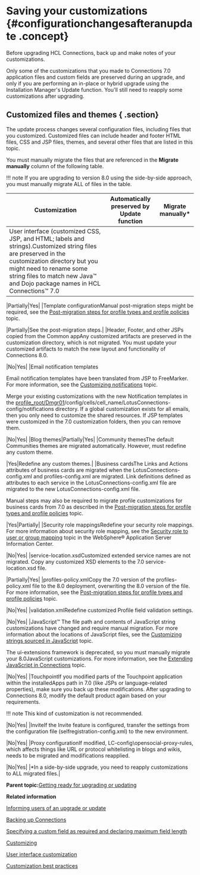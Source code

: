 # Saving your customizations {#configurationchangesafteranupdate .concept}

Before upgrading HCL Connections, back up and make notes of your customizations.

Only some of the customizations that you made to Connections 7.0 application files and custom fields are preserved during an upgrade, and only if you are performing an in-place or hybrid upgrade using the Installation Manager's Update function. You'll still need to reapply some customizations after upgrading.

## Customized files and themes { .section}

The update process changes several configuration files, including files that you customized. Customized files can include header and footer HTML files, CSS and JSP files, themes, and several other files that are listed in this topic.

You must manually migrate the files that are referenced in the **Migrate manually** column of the following table.

!!! note
    If you are upgrading to version 8.0 using the side-by-side approach, you must manually migrate ALL of files in the table.

|Customization|Automatically preserved by Update function|Migrate manually\*|
|-------------|------------------------------------------|------------------|
|User interface \(customized CSS, JSP, and HTML; labels and strings\).Customized string files are preserved in the customization directory but you might need to rename some string files to match new Java™ and Dojo package names in HCL Connections™ 7.0

|Partially|Yes|
|Template configurationManual post-migration steps might be required, see the [Post-migration steps for profile types and profile policies](c_migration_profiles_updates.md) topic.

|Partially|See the post-migration steps.|
|Header, Footer, and other JSPs copied from the Common appAny customized artifacts are preserved in the customization directory, which is not migrated. You must update your customized artifacts to match the new layout and functionality of Connections 8.0.

|No|Yes|
|Email notification templates

 Email notification templates have been translated from JSP to FreeMarker. For more information, see the [Customizing notifications](../customize/c_customize_notifications.md) topic.

 Merge your existing customizations with the new Notification templates in the [profile\_root/Dmgr01](../plan/i_ovr_r_directory_conventions.md)/config/cells/cell\_name/LotusConnections-config/notifications directory. If a global customization exists for all emails, then you only need to customize the shared resources. If JSP templates were customized in the 7.0 customization folders, then you can remove them.

|No|Yes|
|Blog themes|Partially|Yes|
|Community themesThe default Communities themes are migrated automatically. However, must redefine any custom theme.

|Yes|Redefine any custom themes.|
|Business cardsThe Links and Actions attributes of business cards are migrated when the LotusConnections-config.xml and profiles-config.xml are migrated. Link definitions defined as attributes to each service in the LotusConnections-config.xml file are migrated to the new LotusConnections-config.xml file.

Manual steps may also be required to migrate profile customizations for business cards from 7.0 as described in the [Post-migration steps for profile types and profile policies](c_migration_profiles_updates.md) topic.

|Yes|Partially|
|Security role mappingsRedefine your security role mappings. For more information about security role mapping, see the [Security role to user or group mapping](https://www.ibm.com/support/knowledgecenter/SSEQTP_9.0.0/com.ibm.websphere.base.doc/ae/usec_tselugrad.html) topic in the WebSphere® Application Server Information Center.

|No|Yes|
|service-location.xsdCustomized extended service names are not migrated. Copy any customized XSD elements to the 7.0 service-location.xsd file.

|Partially|Yes|
|profiles-policy.xmlCopy the 7.0 version of the profiles-policy.xml file to the 8.0 deployment, overwriting the 8.0 version of the file. For more information, see the [Post-migration steps for profile types and profile policies](c_migration_profiles_updates.md) topic.

|No|Yes|
|validation.xmlRedefine customized Profile field validation settings.

|No|Yes|
|JavaScript™ The file path and contents of JavaScript string customizations have changed and require manual migration. For more information about the locations of JavaScript files, see the [Customizing strings sourced in JavaScript](../customize/t_customize_strings_via_javascript.md) topic.

The ui-extensions framework is deprecated, so you must manually migrate your 8.0JavaScript customizations. For more information, see the [Extending JavaScript in Connections](../customize/t_customize_extend_js.md) topic.

|No|Yes|
|TouchpointIf you modified parts of the Touchpoint application within the installedApps path in 7.0 \(like JSPs or language-related properties\), make sure you back up these modifications. After upgrading to Connections 8.0, modify the default product again based on your requirements.

!!! note
    This kind of customization is not recommended.

|No|Yes|
|InviteIf the Invite feature is configured, transfer the settings from the configuration file \(selfregistration-config.xml\) to the new environment.

|No|Yes|
|Proxy configurationIf modified, LC-config\\opensocial-proxy-rules, which affects things like URL or protocol whitelisting in blogs and wikis, needs to be migrated and modifications reapplied.

|No|Yes|
|\*In a side-by-side upgrade, you need to reapply customizations to ALL migrated files.|

**Parent topic:**[Getting ready for upgrading or updating](../migrate/t_prepare_migrate_upgrade.md)

**Related information**  


[Informing users of an upgrade or update](../migrate/t_bring_down_4_maintenance.md)

[Backing up Connections](../migrate/t_back-up.md)

[Specifying a custom field as required and declaring maximum field length](../customize/t_admin_profiles_specify_required_field.md)

[Customizing](../customize/c_customize_overview.md)

[User interface customization](../customize/c_customize_ui.md)

[Customization best practices](../customize/c_customize_best_practices.md)


